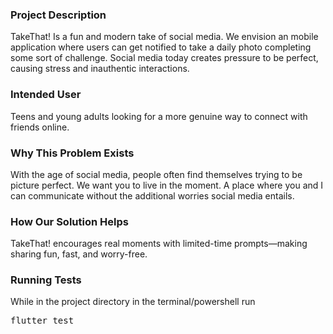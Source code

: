 ### Project Description

TakeThat! Is a fun and modern take of social media. We envision an mobile application where users can get notified to take a daily photo completing some sort of challenge. Social media today creates pressure to be perfect, causing stress and inauthentic interactions.

### Intended User

Teens and young adults looking for a more genuine way to connect with friends online.

### Why This Problem Exists

With the age of social media, people often find themselves trying to be picture perfect. We want you to live in the moment. A place where you and I can communicate without the additional worries social media entails.

### How Our Solution Helps

TakeThat! encourages real moments with limited-time prompts—making sharing fun, fast, and worry-free.

### Running Tests

While in the project directory in the terminal/powershell run <pre> flutter test </pre>




